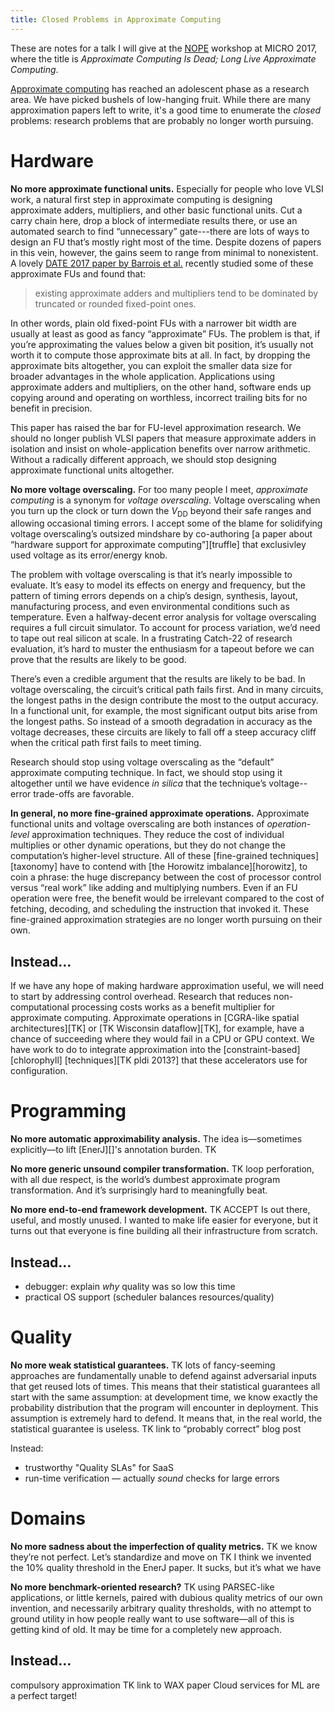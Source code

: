 ```yaml
---
title: Closed Problems in Approximate Computing
---
```

<aside>
  These are notes for a talk I will give at the <a href="http://nope.pub">NOPE</a> workshop at MICRO 2017, where the title is <i>Approximate Computing Is Dead; Long Live Approximate Computing</i>.
</aside>

[Approximate computing][approx] has reached an adolescent phase as a research area. We have picked bushels of low-hanging fruit. While there are many approximation papers left to write, it's a good time to enumerate the *closed* problems: research problems that are probably no longer worth pursuing.

[approx]: {{site.base}}/research.html#approximate-computing

# Hardware

**No more approximate functional units.**
Especially for people who love VLSI work, a natural first step in approximate computing is designing approximate adders, multipliers, and other basic functional units. Cut a carry chain here, drop a block of intermediate results there, or use an automated search to find “unnecessary” gate---there are lots of ways to design an FU that’s mostly right most of the time. Despite dozens of papers in this vein, however, the gains seem to range from minimal to nonexistent. A lovely [DATE 2017 paper by Barrois et al.][barrois] recently studied some of these approximate FUs and found that:

> existing approximate adders and multipliers tend to be dominated by truncated or rounded fixed-point ones.

In other words, plain old fixed-point FUs with a narrower bit width are usually at least as good as fancy “approximate” FUs. The problem is that, if you’re approximating the values below a given bit position, it’s usually not worth it to compute those approximate bits at all. In fact, by dropping the approximate bits altogether, you can exploit the smaller data size for broader advantages in the whole application. Applications using approximate adders and multipliers, on the other hand, software ends up copying around and operating on worthless, incorrect trailing bits for no benefit in precision.

This paper has raised the bar for FU-level approximation research. We should no longer publish VLSI papers that measure approximate adders in isolation and insist on whole-application benefits over narrow arithmetic. Without a radically different approach, we should stop designing approximate functional units altogether.

[barrois]: https://hal.inria.fr/hal-01423147

**No more voltage overscaling.**
For too many people I meet, *approximate computing* is a synonym for *voltage overscaling*. Voltage overscaling when you turn up the clock or turn down the $V_{\text{DD}}$ beyond their safe ranges and allowing occasional timing errors. I accept some of the blame for solidifying voltage overscaling’s outsized mindshare by co-authoring [a paper about “hardware support for approximate computing”][truffle] that exclusivley used voltage as its error/energy knob.

The problem with voltage overscaling is that it’s nearly impossible to evaluate. It’s easy to model its effects on energy and frequency, but the pattern of timing errors depends on a chip’s design, synthesis, layout, manufacturing process, and even environmental conditions such as temperature. Even a halfway-decent error analysis for voltage overscaling requires a full circuit simulator. To account for process variation, we’d need to tape out real silicon at scale. In a frustrating Catch-22 of research evaluation, it’s hard to muster the enthusiasm for a tapeout before we can prove that the results are likely to be good.

There’s even a credible argument that the results are likely to be bad. In voltage overscaling, the circuit’s critical path fails first. And in many circuits, the longest paths in the design contribute the most to the output accuracy. In a functional unit, for example, the most significant output bits arise from the longest paths. So instead of a smooth degradation in accuracy as the voltage decreases, these circuits are likely to fall off a steep accuracy cliff when the critical path first fails to meet timing.

Research should stop using voltage overscaling as the “default” approximate computing technique. In fact, we should stop using it altogether until we have evidence *in silica* that the technique’s voltage--error trade-offs are favorable.

**In general, no more fine-grained approximate operations.**
Approximate functional units and voltage overscaling are both instances of *operation-level* approximation techniques. They reduce the cost of individual multiplies or other dynamic operations, but they do not change the computation’s higher-level structure. All of these [fine-grained techniques][taxonomy] have to contend with [the Horowitz imbalance][horowitz], to coin a phrase: the huge discrepancy between the cost of processor control versus “real work” like adding and multiplying numbers. Even if an FU operation were free, the benefit would be irrelevant compared to the cost of fetching, decoding, and scheduling the instruction that invoked it. These fine-grained approximation strategies are no longer worth pursuing on their own.

## Instead…

If we have any hope of making hardware approximation useful, we will need to start by addressing control overhead. Research that reduces non-computational processing costs works as a benefit multiplier for approximate computing. Approximate operations in [CGRA-like spatial architectures][TK] or [TK Wisconsin dataflow][TK], for example, have a chance of succeeding where they would fail in a CPU or GPU context. We have work to do to integrate approximation into the [constraint-based][chlorophyll] [techniques][TK pldi 2013?] that these accelerators use for configuration.

# Programming

**No more automatic approximability analysis.**
The idea is—sometimes explicitly—to lift [EnerJ][]'s annotation burden.
TK

**No more generic unsound compiler transformation.**
TK loop perforation, with all due respect, is the world’s dumbest approximate program transformation.
And it’s surprisingly hard to meaningfully beat.

**No more end-to-end framework development.**
TK ACCEPT Is out there, useful, and mostly unused. I wanted to make life easier for everyone, but it turns out that everyone is fine building all their infrastructure from scratch.

## Instead…

- debugger: explain *why* quality was so low this time
- practical OS support (scheduler balances resources/quality)

# Quality

**No more weak statistical guarantees.**
TK lots of fancy-seeming approaches are fundamentally unable to defend against adversarial inputs that get reused lots of times. This means that their statistical guarantees all start with the same assumption: at development time, we know exactly the probability distribution that the program will encounter in deployment. This assumption is extremely hard to defend. It means that, in the real world, the statistical guarantee is useless.
TK link to “probably correct” blog post

Instead:

- trustworthy "Quality SLAs" for SaaS
- run-time verification — actually *sound* checks for large errors

# Domains

**No more sadness about the imperfection of quality metrics.**
TK we know they’re not perfect. Let’s standardize and move on
TK I think we invented the 10% quality threshold in the EnerJ paper. It sucks, but it’s what we have

**No more benchmark-oriented research?**
TK using PARSEC-like applications, or little kernels, paired with dubious quality metrics of our own invention, and necessarily arbitrary quality thresholds, with no attempt to ground utility in how people really want to use software—all of this is getting kind of old. It may be time for a completely new approach.

## Instead…

compulsory approximation
TK link to WAX paper
Cloud services for ML are a perfect target!
